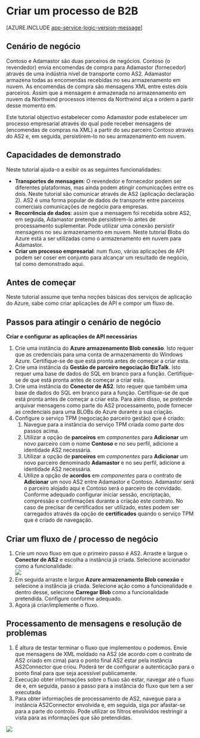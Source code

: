 <properties 
   pageTitle="Criar um processo de B2B na aplicação de serviço de Azure | Microsoft Azure" 
   description="Descrição geral sobre como criar um processo de negócio para empresas" 
   services="logic-apps" 
   documentationCenter=".net,nodejs,java" 
   authors="rajram" 
   manager="erikre" 
   editor=""/>

<tags
   ms.service="logic-apps"
   ms.devlang="multiple"
   ms.topic="article"
   ms.tgt_pltfrm="na"
   ms.workload="integration" 
   ms.date="04/20/2016"
   ms.author="rajram"/>

# <a name="creating-a-b2b-process"></a>Criar um processo de B2B

[AZURE.INCLUDE [app-service-logic-version-message](../../includes/app-service-logic-version-message.md)]


## <a name="business-scenario"></a>Cenário de negócio 
Contoso e Adamastor são duas parceiros de negócios. Contoso (o revendedor) envia encomendas de compra para Adamastor (fornecedor) através de uma indústria nível de transporte como AS2. Adamastor armazena todas as encomendas recebidas no seu armazenamento em nuvem. As encomendas de compra são mensagens XML entre estes dois parceiros. Assim que a mensagem é armazenada no armazenamento em nuvem da Northwind processos internos da Northwind alça a ordem a partir desse momento em.
 
Este tutorial objectivo estabelecer como Adamastor pode estabelecer um processo empresarial através do qual pode receber mensagens de (encomendas de compras na XML) a partir do seu parceiro Contoso através do AS2 e, em seguida, persistirem-lo no seu armazenamento em nuvem.


## <a name="capabilities-demonstrated"></a>Capacidades de demonstrado 
Neste tutorial ajuda-o a exibir os as seguintes funcionalidades: 

- **Transportes de mensagem**: O revendedor e fornecedor podem ser diferentes plataformas, mas ainda podem atingir comunicações entre os dois. Neste tutorial são comunicar através de AS2 (aplicação declaração 2). AS2 é uma forma popular de dados de transporte entre parceiros comerciais comunicações de negócio para empresas.
- **Recorrência de dados**: assim que a mensagem foi recebida sobre AS2, em seguida, Adamastor pretende persistirem-lo antes de processamento suplementar. Pode utilizar uma conexão persistir mensagens no seu armazenamento em nuvem. Neste tutorial Blobs do Azure está a ser utilizadas como o armazenamento em nuvem para Adamastor.
- **Criar um processo empresarial**: num fluxo, várias aplicações de API podem ser coser em conjunto para alcançar um resultado de negócio, tal como demonstrado aqui.


## <a name="before-you-begin"></a>Antes de começar
Neste tutorial assume que tenha noções básicas dos serviços de aplicação do Azure, sabe como criar aplicações de API e compor um fluxo de.


## <a name="steps-to-achieve-the-business-scenario"></a>Passos para atingir o cenário de negócio
**Criar e configurar as aplicações de API necessárias**

1. Crie uma instância do **Azure armazenamento Blob conexão**. Isto requer que as credenciais para uma conta de armazenamento do Windows Azure. Certifique-se de que está pronta antes de começar a criar esta.
2. Crie uma instância da **Gestão de parceiro negociação BizTalk**. Isto requer uma base de dados do SQL em branco para a função. Certifique-se de que está pronta antes de começar a criar esta.
3. Crie uma instância do **Conector de AS2**. Isto requer que também uma base de dados do SQL em branco para a função. Certifique-se de que está pronta antes de começar a criar esta. Para além disso, se pretende arquivar mensagens como parte do AS2 processamento, pode fornecer as credenciais para uma BLOBs do Azure durante a sua criação.
4. Configure o serviço TPM (negociação parceiro gestão) que é criado:  
    1. Navegue para a instância do serviço TPM criada como parte dos passos acima.
    2. Utilizar a opção de **parceiros** em *componentes* para **Adicionar** um novo parceiro com o nome **Contoso** e no seu perfil, adicione a identidade AS2 necessária.
    3. Utilizar a opção de **parceiros** em *componentes* para **Adicionar** um novo parceiro denominado **Adamastor** e no seu perfil, adicione a identidade AS2 necessária.
    4. Utilize a opção de **acordos** em *componentes* para o contrato de **Adicionar** um novo AS2 entre Adamastor e Contoso. Adamastor será o parceiro alojado aqui e Contoso será o parceiro de convidado. Conforme adequado configurar iniciar sessão, encriptação, compressão e confirmações durante a criação este contrato. No caso de precisar de certificados ser utilizado, estes podem ser carregados através da opção de **certificados** quando o serviço TPM que é criado de navegação.


## <a name="create-a-flow--business-process"></a>Criar um fluxo de / processo de negócio
1. Crie um novo fluxo em que o primeiro passo é AS2. Arraste e largue o **Conector de AS2** e escolha a instância já criada. Selecione accionador como a funcionalidade:  
    ![][1]  
2. Em seguida arraste e largue **Azure armazenamento Blob conexão** e selecione a instância já criada. Selecione ação como a funcionalidade e dentro desse, selecione **Carregar Blob** como a funcionalidade pretendida. Configure conforme adequado.
3. Agora já criar/implemente o fluxo.


## <a name="message-processing--troubleshooting"></a>Processamento de mensagens e resolução de problemas
1. É altura de testar terminar o fluxo que implementou o podemos. Envie que mensagens de XML moldado na AS2 (de acordo com o contrato de AS2 criado em cima) para o ponto final AS2 estar pela instância AS2Connector que criou. Poderá ter de configurar a autenticação para o ponto final para que seja acessível publicamente.
2. Execução obter informações sobre o fluxo são estar, navegar até o fluxo de e, em seguida, passo a passo para a instância do fluxo que tem a ser executada
3. Para obter informações de processamento de AS2, navegue para a instância AS2Connector envolvida e, em seguida, siga por afastar-se para a parte do controlo. Pode utilizar os filtros envolvidos restringir a vista para as informações que são pretendidas.

![][2]

<!--Image references-->
[1]: ./media/app-service-logic-create-a-b2b-process/Flow.png
[2]: ./media/app-service-logic-create-a-b2b-process/Tracking.png
 
